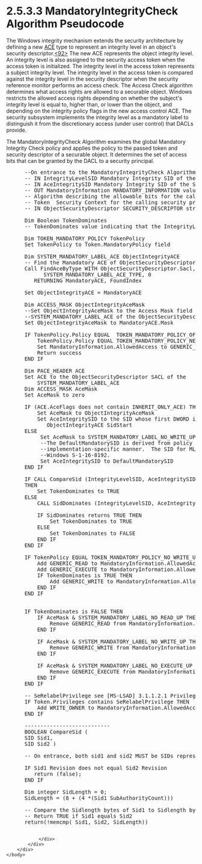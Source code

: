 <html dir="LTR" xmlns:mshelp="http://msdn.microsoft.com/mshelp" xmlns:ddue="http://ddue.schemas.microsoft.com/authoring/2003/5" xmlns:xlink="http://www.w3.org/1999/xlink" xmlns:tool="http://www.microsoft.com/tooltip">
    <head>
        <meta http-equiv="Content-Type" content="text/html; CHARSET=utf-8"></meta>
        <meta name="save" content="history"></meta>
        <title>2.5.3.3 MandatoryIntegrityCheck Algorithm Pseudocode</title>
        <xml>
            <mshelp:toctitle title="2.5.3.3 MandatoryIntegrityCheck Algorithm Pseudocode"></mshelp:toctitle>
            <mshelp:rltitle title="[MS-DTYP]: MandatoryIntegrityCheck Algorithm Pseudocode"></mshelp:rltitle>
            <mshelp:keyword index="A" term="ae69a089-473d-4c23-bf3d-7a12a9d11123"></mshelp:keyword>
            <mshelp:attr name="DCSext.ContentType" value="open specification"></mshelp:attr>
            <mshelp:attr name="AssetID" value="ae69a089-473d-4c23-bf3d-7a12a9d11123"></mshelp:attr>
            <mshelp:attr name="TopicType" value="kbRef"></mshelp:attr>
            <mshelp:attr name="DCSext.Title" value="[MS-DTYP]: MandatoryIntegrityCheck Algorithm Pseudocode" />
        </xml>
    </head>
    <body>
        <div id="header">
            <h1 class="heading">2.5.3.3 MandatoryIntegrityCheck Algorithm Pseudocode</h1>
        </div>
        <div id="mainSection">
            <div id="mainBody">
                <div id="allHistory" class="saveHistory"></div>
                <div id="sectionSection0" class="section" name="collapseableSection">
                    

<p>The Windows integrity mechanism extends the security
architecture by defining a new <a href="d06e5a81-176e-46c6-9cf7-9137aad4455e.md">ACE</a> type to represent an
integrity level in an object's security descriptor.<a id="Appendix_A_Target_92"></a><a href="11e1608c-6169-4fbc-9c33-373fc9b224f4.md#Appendix_A_92" aria-label="Product behavior note 92">&lt;92&gt;</a> The new ACE represents the
object integrity level. An integrity level is also assigned to the security
access token when the access token is initialized. The integrity level in the
access token represents a subject integrity level. The integrity level in the
access token is compared against the integrity level in the security descriptor
when the security reference monitor performs an access check. The Access Check
algorithm determines what access rights are allowed to a securable object.
Windows restricts the allowed access rights depending on whether the subject's
integrity level is equal to, higher than, or lower than the object, and
depending on the integrity policy flags in the new access control ACE. The
security subsystem implements the integrity level as a mandatory label to
distinguish it from the discretionary access (under user control) that DACLs
provide.</p>

<p>The MandatoryIntegrityCheck Algorithm examines the global
Mandatory Integrity Check policy and applies the policy to the passed token and
security descriptor of a securable object. It determines the set of access bits
that can be granted by the DACL to a security principal.</p>

<dl>
<dd>
<div><pre> --On entrance to the MandatoryIntegrityCheck Algorithm
 -- IN IntegrityLevelSID Mandatory Integrity SID of the Token
 -- IN AceIntegritySID Mandatory Integrity SID of the Security Descriptor of the securable object
 -- OUT MandatoryInformation MANDATORY_INFORMATION value, output of the MandatoryIntegrityCheck 
 -- Algorithm describing the allowable bits for the caller
 -- Token  Security Context for the calling security principal
 -- IN ObjectSecurityDescriptor SECURITY_DESCRIPTOR structure that is assigned to the object
  
 Dim Boolean TokenDominates 
 -- TokenDominates value indicating that the IntegrityLevelSID is higher than the AceIntegritySID
  
 Dim TOKEN_MANDATORY_POLICY TokenPolicy
 Set TokenPolicy to Token.MandatoryPolicy field
  
 Dim SYSTEM_MANDATORY_LABEL_ACE ObjectIntegrityACE
 -- Find the Manadatory ACE of ObjectSecurityDescriptor in the Sacl
 Call FindAceByType WITH ObjectSecurityDescriptor.Sacl,
       SYSTEM_MANDATORY_LABEL_ACE_TYPE, 0
    RETURNING MandatoryACE, FoundIndex
  
 Set ObjectIntegrityACE = MandatoryACE
  
 Dim ACCESS_MASK ObjectIntegrityAceMask
 --Set ObjectIntegrityAceMask to the Access Mask field of the 
 --SYSTEM_MANDATORY_LABEL_ACE of the ObjectSecurityDescriptor 
 Set ObjectIntegrityAceMask to MandatoryACE.Mask
  
 IF TokenPolicy.Policy EQUAL  TOKEN_MANDATORY_POLICY_OFF OR 
     TokenPolicy.Policy EQUAL TOKEN_MANDATORY_POLICY_NEW_PROCESS_MIN THEN
     Set MandatoryInformation.AllowedAccess to GENERIC_ALL
     Return success
 END IF
  
 Dim PACE_HEADER ACE
 Set ACE to the ObjectSecurityDescriptor SACL of the
     SYSTEM_MANDATORY_LABEL_ACE
 Dim ACCESS_MASK AceMask 
 Set AceMask to zero
  
 IF (ACE.AceFlags does not contain INHERIT_ONLY_ACE) THEN
     Set AceMask to ObjectIntegrityAceMask      
     Set AceIntegritySID to the SID whose first DWORD is given by
        ObjectIntegrityACE SidStart
 ELSE 
      Set AceMask to SYSTEM_MANDATORY_LABEL_NO_WRITE_UP
      --The DefaultMandatorySID is derived from policy managed in an 
      --implementation-specific manner.  The SID for ML_MEDIUM is used by
      --Windows S-1-16-8192.
      Set AceIntegritySID to DefaultMandatorySID
 END IF
  
 IF CALL CompareSid (IntegrityLevelSID, AceIntegritySID,)returns TRUE 
 THEN
     Set TokenDominates to TRUE
 ELSE
     CALL SidDominates (IntegrityLevelSID, AceIntegritySID)
  
     IF SidDominates returns TRUE THEN
         Set TokenDominates to TRUE
     ELSE
         Set TokenDominates to FALSE
     END IF
 END IF
  
 IF TokenPolicy EQUAL TOKEN_MANDATORY_POLICY_NO_WRITE_UP THEN
     Add GENERIC_READ to MandatoryInformation.AllowedAccess
     Add GENERIC_EXECUTE to MandatoryInformation.AllowedAccess
     IF TokenDominates is TRUE THEN
         Add GENERIC_WRITE to MandatoryInformation.AllowedAccess
     END IF
 END IF
  
  
 IF TokenDominates is FALSE THEN
     IF AceMask &amp; SYSTEM_MANDATORY_LABEL_NO_READ_UP THEN
         Remove GENERIC_READ from MandatoryInformation.AllowedAccess
     END IF
  
     IF AceMask &amp; SYSTEM_MANDATORY_LABEL_NO_WRITE_UP THEN
         Remove GENERIC_WRITE from MandatoryInformation.AllowedAccess
     END IF
         
     IF AceMask &amp; SYSTEM_MANDATORY_LABEL_NO_EXECUTE_UP THEN
         Remove GENERIC_EXECUTE from MandatoryInformation.AllowedAccess
     END IF
 END IF
  
 -- SeRelabelPrivilege see [MS-LSAD] 3.1.1.2.1 Privilege Data Model
 IF Token.Privileges contains SeRelabelPrivilege THEN
     Add WRITE_OWNER to MandatoryInformation.AllowedAccess  
 END IF
  
 ---------------------------
 BOOLEAN CompareSid (
 SID Sid1, 
 SID Sid2 )
  
 -- On entrance, both sid1 and sid2 MUST be SIDs representing integrity levels 
  
 IF Sid1 Revision does not equal Sid2 Revision
    return (false);
 END IF
    
 Dim integer SidLength = 0;
 SidLength = (8 + (4 *(Sid1 SubAuthorityCount)))
  
 -- Compare the Sidlength bytes of Sid1 to Sidlength bytes of Sid2
 -- Return TRUE if Sid1 equals Sid2
 return(!memcmp( Sid1, Sid2, SidLength))
  
</pre></div>
</dd></dl>


                </div>
            </div>
        </div>
    </body>
</html>
